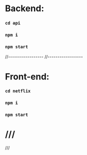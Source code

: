 # Backend: 

### `cd api`
### `npm i`
### `npm start`
//------------------
//------------------
# Front-end: 

### `cd netflix`
### `npm i`
### `npm start`

///
============================================
///

